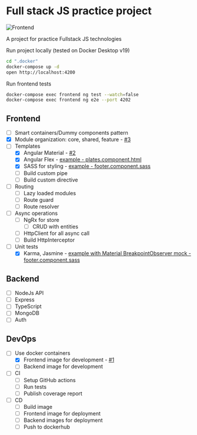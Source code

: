 # Full stack JS practice project

![Frontend](https://github.com/rodion-arr/js-fullstack-practice/workflows/Frontend/badge.svg)

A project for practice Fullstack JS technologies

Run project locally (tested on Docker Desktop v19)
```bash
cd ".docker"
docker-compose up -d
open http://localhost:4200
```

Run frontend tests
```bash
docker-compose exec frontend ng test --watch=false
docker-compose exec frontend ng e2e --port 4202
```
## Frontend 
- [ ] Smart containers/Dummy components pattern 
- [x] Module organization: core, shared, feature - [#3](https://github.com/rodion-arr/js-fullstack-practice/pull/3)
- [ ] Templates 
    - [x] Angular Material - [#2](https://github.com/rodion-arr/js-fullstack-practice/pull/2)
    - [x] Angular Flex - [example - plates.component.html](https://github.com/rodion-arr/js-fullstack-practice/blob/master/frontend/src/app/home/plates/plates.component.html)
    - [x] SASS for styling - [example - footer.component.sass](https://github.com/rodion-arr/js-fullstack-practice/blob/master/frontend/src/app/core/footer/footer.component.sass)
    - [ ] Build custom pipe
    - [ ] Build custom directive
- [ ] Routing
    - [ ] Lazy loaded modules
    - [ ] Route guard
    - [ ] Route resolver
- [ ] Async operations
    - [ ] NgRx for store
        - [ ] CRUD with entities
    - [ ] HttpClient for all async call
    - [ ] Build HttpInterceptor   
- [ ] Unit tests
    - [x] Karma, Jasmine - [example with Material BreakpointObserver mock - footer.component.sass](https://github.com/rodion-arr/js-fullstack-practice/blob/master/frontend/src/app/core/top-menu/top-menu.component.spec.ts)

## Backend 
- [ ] NodeJs API
- [ ] Express
- [ ] TypeScript
- [ ] MongoDB
- [ ] Auth

## DevOps
- [ ] Use docker containers 
    - [x] Frontend image for development - [#1](https://github.com/rodion-arr/js-fullstack-practice/pull/1)
    - [ ] Backend image for development
- [ ] CI
    - [ ] Setup GitHub actions
    - [ ] Run tests
    - [ ] Publish coverage report
- [ ] CD
    - [ ] Build image
    - [ ] Frontend image for deployment
    - [ ] Backend images for deployment
    - [ ] Push to dockerhub 
